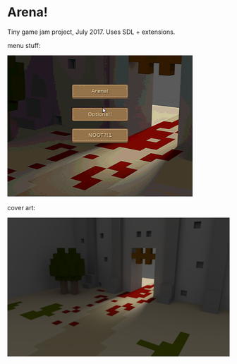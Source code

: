 # Arena!

Tiny game jam project, July 2017. Uses SDL + extensions. 

menu stuff:

![foo](readme/arena.gif)

cover art:

![foo](media/mainscreen.png)
